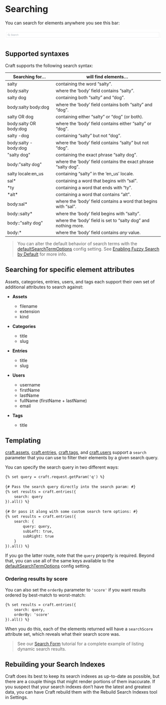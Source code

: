 # Searching

You can search for elements anywhere you see this bar:

![Search Bar](./images/searching-search-bar.png)

## Supported syntaxes

Craft supports the following search syntax:

<table>
    <thead>
        <tr>
            <th>Searching for…</th>
            <th>will find elements…</th>
        </tr>
    </thead>
    <tbody>
        <tr>
            <td>salty</td>
            <td>containing the word “salty”.</td>
        </tr>
        <tr>
            <td>body:salty</td>
            <td>where the ‘body’ field contains “salty”.</td>
        </tr>
        <tr>
            <td>salty dog</td>
            <td>containing both “salty” and “dog”.</td>
        </tr>
        <tr>
            <td>body:salty body:dog</td>
            <td>where the ‘body’ field contains both “salty” and “dog”.</td>
        </tr>
        <tr>
            <td>salty OR dog</td>
            <td>containing either “salty” or “dog” (or both).</td>
        </tr>
        <tr>
            <td>body:salty OR body:dog</td>
            <td>where the ‘body’ field contains either “salty” or “dog”.</td>
        </tr>
        <tr>
            <td>salty -dog</td>
            <td>containing “salty” but not “dog”.</td>
        </tr>
        <tr>
            <td>body:salty -body:dog</td>
            <td>where the ‘body’ field contains “salty” but not “dog”.</td>
        </tr>
        <tr>
            <td>"salty dog"</td>
            <td>containing the exact phrase “salty dog”.</td>
        </tr>
        <tr>
            <td>body:"salty dog"</td>
            <td>where the ‘body’ field contains the exact phrase “salty dog”.</td>
        </tr>
        <tr>
            <td>salty locale:en_us</td>
            <td>containing “salty” in the ‘en_us’ locale.</td>
        </tr>
        <tr>
            <td>sal*</td>
            <td>containing a word that begins with “sal”.</td>
        </tr>
        <tr>
            <td>*ty</td>
            <td>containing a word that ends with “ty”.</td>
        </tr>
        <tr>
            <td>*alt*</td>
            <td>containing a word that contains “alt”.</td>
        </tr>
        <tr>
            <td>body:sal*</td>
            <td>where the ‘body’ field contains a word that begins with “sal”.</td>
        </tr>
        <tr>
            <td>body::salty*</td>
            <td>where the ‘body’ field begins with “salty”.</td>
        </tr>
        <tr>
            <td>body::"salty dog"</td>
            <td>where the ‘body’ field is set to “salty dog” and nothing more.</td>
        </tr>
        <tr>
            <td>body:*</td>
            <td>where the ‘body’ field contains <em>any</em> value.</td>
        </tr>
    </tbody>
</table>

> You can alter the default behavior of search terms with the [defaultSearchTermOptions](https://docs.craftcms.com/api/v3/craft-config-generalconfig.html#$defaultSearchTermOptions-detail) config setting. See [Enabling Fuzzy Search by Default](https://craftcms.com/support/enabling-fuzzy-search-by-default) for more info.

## Searching for specific element attributes

Assets, categories, entries, users, and tags each support their own set of additional attributes to search against:

* **Assets**

  * filename
  * extension
  * kind

* **Categories**

  * title
  * slug

* **Entries**

  * title
  * slug

* **Users**

  * username
  * firstName
  * lastName
  * fullName (firstName + lastName)
  * email

* **Tags**

  * title


## Templating

[craft.assets](https://craftcms.com/docs/templating/craft.assets), [craft.entries](https://craftcms.com/docs/templating/craft.entries), [craft.tags](https://craftcms.com/docs/templating/craft.tags), and [craft.users](https://craftcms.com/docs/templating/craft.users) support a `search` parameter that you can use to filter their elements by a given search query.

You can specify the search query in two different ways:

```twig
{% set query = craft.request.getParam('q') %}

{# Pass the search query directly into the search param: #}
{% set results = craft.entries({
    search: query
}).all() %}

{# Or pass it along with some custom search term options: #}
{% set results = craft.entries({
    search: {
        query: query,
        subLeft: true,
        subRight: true                
    }
}).all() %}
```

If you go the latter route, note that the `query` property is required. Beyond that, you can use all of the same keys available to the [defaultSearchTermOptions](https://docs.craftcms.com/api/v3/craft-config-generalconfig.html#$defaultSearchTermOptions-detail) config setting.

### Ordering results by score

You can also set the `orderBy` parameter to `'score'` if you want results ordered by best-match to worst-match:

```twig
{% set results = craft.entries({
    search: query,
    orderBy: 'score'
}).all() %}
```

When you do this, each of the elements returned will have a `searchScore` attribute set, which reveals what their search score was.

> See our [Search Form](templating/examples/search-form.md) tutorial for a complete example of listing dynamic search results.

## Rebuilding your Search Indexes

Craft does its best to keep its search indexes as up-to-date as possible, but there are a couple things that might render portions of them inaccurate. If you suspect that your search indexes don’t have the latest and greatest data, you can have Craft rebuild them with the Rebuild Search Indexes tool in Settings.
